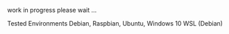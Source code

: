 work in progress
please wait ...

Tested Environments
Debian, Raspbian, Ubuntu, Windows 10 WSL (Debian)
